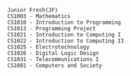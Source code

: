     Junior Fresh(JF)
    CS1003 - Mathematics   
    CS1010 - Introduction to Programming
    CS1013 - Programming Project   
    CS1021 - Introduction to Computing I
    CS1022 - Introduction to Computing II
    CS1025 - Electrotechnology
    CS1026 - Digital Logic Design    
    CS1031 - Telecommunications I
    CS1081 - Computers and Society  
